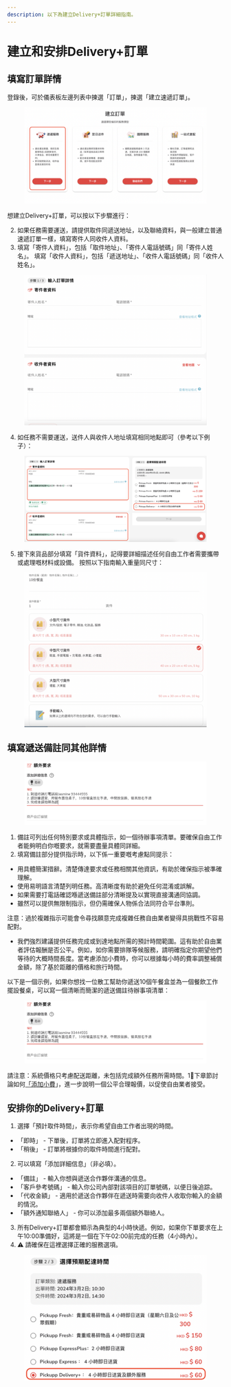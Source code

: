 ```yaml
---
description: 以下為建立Delivery+訂單詳細指南。
---
```


# 建立和安排Delivery+訂單

## 填寫訂單詳情&#x20;

登錄後，可於儀表板左邊列表中揀選「訂單」，揀選「建立速遞訂單」。

<figure><img src="../.gitbook/assets/Screenshot 2024-03-01 at 1.42.35 AM.png" alt=""><figcaption></figcaption></figure>

想建立Delivery+訂單，可以按以下步驟進行：

2. 如果任務需要運送，請提供取件同遞送地址，以及聯絡資料，與一般建立普通速遞訂單一樣，填寫寄件人同收件人資料。
3. 填寫「寄件人資料」，包括「取件地址」、「寄件人電話號碼」同「寄件人姓名」。 填寫「收件人資料」，包括「遞送地址」、「收件人電話號碼」同「收件人姓名」。

<figure><img src="../.gitbook/assets/Screenshot 2024-03-01 at 1.47.32 AM.png" alt=""><figcaption></figcaption></figure>

4. 如任務不需要運送，送件人與收件人地址填寫相同地點即可（參考以下例子）：

<figure><img src="../.gitbook/assets/Screenshot 2024-03-01 at 9.50.51 AM.png" alt=""><figcaption></figcaption></figure>

5. 接下來貨品部分填寫「貨件資料」，記得要詳細描述任何自由工作者需要攜帶或處理嘅材料或設備。 按照以下指南輸入重量同尺寸：

<figure><img src="../.gitbook/assets/Screenshot 2024-03-01 at 10.10.49 AM.png" alt=""><figcaption></figcaption></figure>

## 填寫遞送備註同其他詳情

<figure><img src="../.gitbook/assets/Screenshot 2024-03-01 at 10.30.06 AM (1).png" alt=""><figcaption></figcaption></figure>



1. 備註可列出任何特別要求或具體指示，如一個待辦事項清單。要確保自由工作者能夠明白你嘅要求，就需要盡量具體同詳細。
2. 填寫備註部分提供指示時，以下係一重要嘅考慮點同提示：

* 用具體簡潔措辭。清楚傳達要求或任務相關其他資訊，有助於確保指示被準確理解。
* 使用易明語言清楚列明任務。高清晰度有助於避免任何混淆或誤解。
* 如果需要打電話確認喺遞送備註部分清晰提及以實現直接溝通同協調。
* 雖然可以提供無限制指示，但仍需確保人物係合法同符合平台準則。

注意：過於複雜指示可能會令尋找願意完成複雜任務自由業者變得具挑戰性不容易配對。

* 我們強烈建議提供任務完成或到達地點所需的預計時間範圍。這有助於自由業者評估報酬是否公平。例如，如你需要排隊等候服務，請明確指定你期望他們等待的大概時間長度。當考慮添加小費時，你可以根據每小時的費率調整補償金額，除了基於距離的價格和旅行時間。

以下是一個示例，如果你想找一位散工幫助你遞送10個午餐盒並為一個餐飲工作擺設餐桌，可以寫一個清晰而簡潔的遞送備註待辦事項清單：

<figure><img src="../.gitbook/assets/Screenshot 2024-03-01 at 10.30.06 AM.png" alt=""><figcaption></figcaption></figure>



請注意：系統價格只考慮配送距離，未包括完成額外任務所需時間。1⃣️下章節討論如何[「添加小費](tian-jia-xiao-fei-yi-jia-kuai-pei-dui-song-huo-huo-ban.md)」，進一步說明一個公平合理報價，以促使自由業者接受。

## 安排你的Delivery+訂單

1. 選擇「預計取件時間」，表示你希望自由工作者出現的時間。

* 「即時」 - 下單後，訂單將立即進入配對程序。
* 「稍後」 - 訂單將根據你的取件時間進行配對。

2. 可以填寫「添加詳細信息」（非必填）。

* 「備註」 - 輸入你想與遞送合作夥伴溝通的信息。
* 「客戶參考號碼」 - 輸入你公司內部對該項目的訂單號碼，以便日後追踪。
* 「代收金額」 - 適用於遞送合作夥伴在遞送時需要向收件人收取你輸入的金額的情況。
* 「額外通知聯絡人」 - 你可以添加最多兩個額外聯絡人。

3. 所有Delivery+訂單都會顯示為典型的4小時快遞。例如，如果你下單要求在上午10:00準備好，這將是一個在下午02:00前完成的任務（4小時內）。
4. ⚠️ 請確保在這裡選擇正確的服務選項。

<figure><img src="../.gitbook/assets/Screenshot 2024-03-01 at 12.11.42 PM.png" alt=""><figcaption></figcaption></figure>
